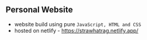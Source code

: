 
## Personal Website

- website build using pure `JavaScript, HTML and CSS` 
- hosted on netlify - https://strawhatrag.netlify.app/

